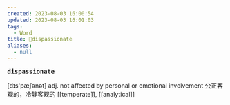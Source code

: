 ```yaml
---
created: 2023-08-03 16:00:54
updated: 2023-08-03 16:01:03
tags:
  - Word
title: 📖dispassionate
aliases:
  - null
---
```


<pre><strong>dispassionate</strong></pre>
[dɪs'pæʃənət]
adj. not affected by personal or emotional involvement 公正客观的，冷静客观的
[[temperate]], [[analytical]]
